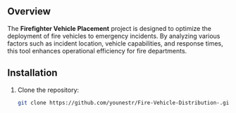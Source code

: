 ## Overview
The **Firefighter Vehicle Placement** project is designed to optimize the deployment of fire vehicles to emergency incidents. By analyzing various factors such as incident location, vehicle capabilities, and response times, this tool enhances operational efficiency for fire departments.

## Installation
1. Clone the repository:
   ```bash
   git clone https://github.com/younestr/Fire-Vehicle-Distribution-.git

